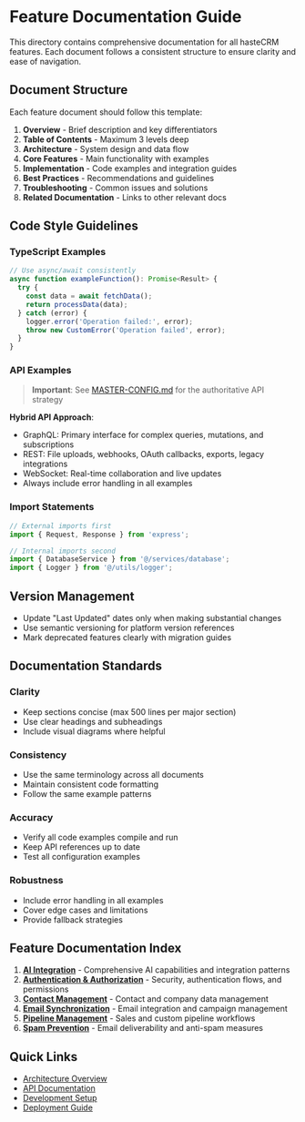# Feature Documentation Guide

This directory contains comprehensive documentation for all hasteCRM features. Each document follows a consistent structure to ensure clarity and ease of navigation.

## Document Structure

Each feature document should follow this template:

1. **Overview** - Brief description and key differentiators
2. **Table of Contents** - Maximum 3 levels deep
3. **Architecture** - System design and data flow
4. **Core Features** - Main functionality with examples
5. **Implementation** - Code examples and integration guides
6. **Best Practices** - Recommendations and guidelines
7. **Troubleshooting** - Common issues and solutions
8. **Related Documentation** - Links to other relevant docs

## Code Style Guidelines

### TypeScript Examples
```typescript
// Use async/await consistently
async function exampleFunction(): Promise<Result> {
  try {
    const data = await fetchData();
    return processData(data);
  } catch (error) {
    logger.error('Operation failed:', error);
    throw new CustomError('Operation failed', error);
  }
}
```

### API Examples
> **Important**: See [MASTER-CONFIG.md](../MASTER-CONFIG.md#api-architecture) for the authoritative API strategy

**Hybrid API Approach**:
- GraphQL: Primary interface for complex queries, mutations, and subscriptions
- REST: File uploads, webhooks, OAuth callbacks, exports, legacy integrations
- WebSocket: Real-time collaboration and live updates
- Always include error handling in all examples

### Import Statements
```typescript
// External imports first
import { Request, Response } from 'express';

// Internal imports second
import { DatabaseService } from '@/services/database';
import { Logger } from '@/utils/logger';
```

## Version Management

- Update "Last Updated" dates only when making substantial changes
- Use semantic versioning for platform version references
- Mark deprecated features clearly with migration guides

## Documentation Standards

### Clarity
- Keep sections concise (max 500 lines per major section)
- Use clear headings and subheadings
- Include visual diagrams where helpful

### Consistency
- Use the same terminology across all documents
- Maintain consistent code formatting
- Follow the same example patterns

### Accuracy
- Verify all code examples compile and run
- Keep API references up to date
- Test all configuration examples

### Robustness
- Include error handling in all examples
- Cover edge cases and limitations
- Provide fallback strategies

## Feature Documentation Index

1. **[AI Integration](./ai-integration.md)** - Comprehensive AI capabilities and integration patterns
2. **[Authentication & Authorization](./auth.md)** - Security, authentication flows, and permissions
3. **[Contact Management](./contacts.md)** - Contact and company data management
4. **[Email Synchronization](./email-sync.md)** - Email integration and campaign management
5. **[Pipeline Management](./pipelines.md)** - Sales and custom pipeline workflows
6. **[Spam Prevention](./spam-prevention.md)** - Email deliverability and anti-spam measures

## Quick Links

- [Architecture Overview](../architecture/overview.md)
- [API Documentation](../api/)
- [Development Setup](../development/setup.md)
- [Deployment Guide](../deployment/)